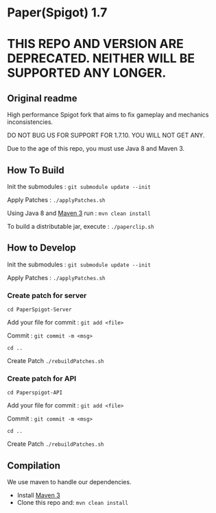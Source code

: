 Paper(Spigot) 1.7
=================

THIS REPO AND VERSION ARE DEPRECATED. NEITHER WILL BE SUPPORTED ANY LONGER.
===========================================================================

Original readme
-----------------------------------------------------

High performance Spigot fork that aims to fix gameplay and mechanics inconsistencies.

DO NOT BUG US FOR SUPPORT FOR 1.7.10. YOU WILL NOT GET ANY.

Due to the age of this repo, you must use Java 8 and Maven 3.


How To Build
------------

Init the submodules : `git submodule update --init`

Apply Patches : `./applyPatches.sh`

Using Java 8 and [Maven 3](http://maven.apache.org/download.html) run : `mvn clean install`

To build a distributable jar, execute : `./paperclip.sh`


How to Develop
--------------

Init the submodules : `git submodule update --init`

Apply Patches : `./applyPatches.sh`

### Create patch for server ###

`cd PaperSpigot-Server`

Add your file for commit : `git add <file>`

Commit : `git commit -m <msg>`

`cd ..`

Create Patch `./rebuildPatches.sh`

### Create patch for API ###

`cd Paperspigot-API`

Add your file for commit : `git add <file>`

Commit : `git commit -m <msg>`

`cd ..`

Create Patch `./rebuildPatches.sh`




Compilation
-----------

We use maven to handle our dependencies.

* Install [Maven 3](http://maven.apache.org/download.html)
* Clone this repo and: `mvn clean install`
